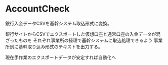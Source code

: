 # AccountCheck
銀行入金データCSVを基幹システム取込形式に変換。

銀行サイトからCSVでエクスポートした仮想口座と通常口座の入金データが混ざったものを
それぞれ事業所の経理で基幹システムに取込処理できるよう
事業所別に基幹取り込み形式のテキストを出力する。

現在手作業のエクスポートデータが安定すれば自動化へ